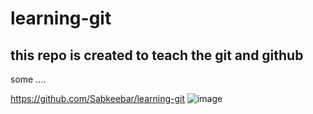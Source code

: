 # learning-git

## this repo is created to teach the git and github

some ....

https://github.com/Sabkeebar/learning-git
![image](https://user-images.githubusercontent.com/95267073/213969959-8d4a9ce5-df86-47c5-8003-fd9a9d2fd127.png)

